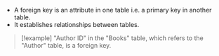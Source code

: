 - A foreign key is an attribute in one table i.e. a primary key in another table.
- It establishes relationships between tables.

>[!example] 
>"Author ID" in the "Books" table, which refers to the "Author" table, is a foreign key.